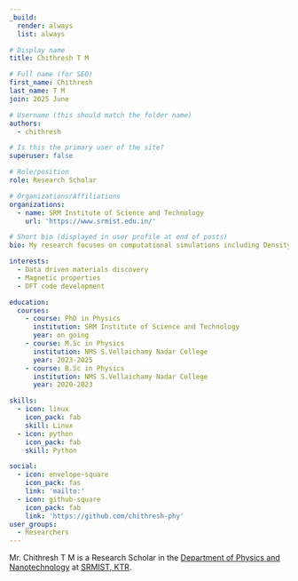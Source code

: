```yaml
---
_build:
  render: always
  list: always

# Display name
title: Chithresh T M

# Full name (for SEO)
first_name: Chithresh
last_name: T M
join: 2025 June

# Username (this should match the folder name)
authors:
  - chithresh

# Is this the primary user of the site?
superuser: false

# Role/position
role: Research Scholar

# Organizations/Affiliations
organizations:
  - name: SRM Institute of Science and Technology
    url: 'https://www.srmist.edu.in/'

# Short bio (displayed in user profile at end of posts)
bio: My research focuses on computational simulations including Density Functional Theory (DFT) and Machine Learning (ML) applications in materials science

interests:
  - Data driven materials discovery
  - Magnetic properties
  - DFT code development

education:
  courses:
    - course: PhD in Physics
      institution: SRM Institute of Science and Technology
      year: on going
    - course: M.Sc in Physics
      institution: NMS S.Vellaichamy Nadar College
      year: 2023-2025
    - course: B.Sc in Physics
      institution: NMS S.Vellaichamy Nadar College
      year: 2020-2023

skills:
  - icon: linux
    icon_pack: fab
    skill: Linux
  - icon: python
    icon_pack: fab
    skill: Python

social:
  - icon: envelope-square
    icon_pack: fas
    link: 'mailto:'
  - icon: github-square
    icon_pack: fab
    link: 'https://github.com/chithresh-phy'
user_groups:
  - Researchers
---
```

Mr. Chithresh T M is a Research Scholar in the [Department of Physics and Nanotechnology](https://www.srmist.edu.in/department/department-of-physics-and-nanotechnology/) at [SRMIST, KTR](https://www.srmist.edu.in).

